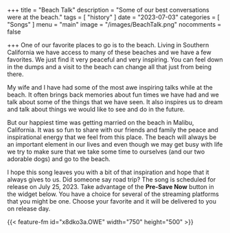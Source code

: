+++
title = "Beach Talk"
description = "Some of our best conversations were at the beach."
tags =  [
    "history"
]
date = "2023-07-03"
categories = [
    "Songs"
]
menu = "main"
image = "/images/BeachTalk.png"
nocomments = false

+++
One of our favorite places to go is to the beach.  Living in Southern California we have access to many of these beaches and we have a few favorites.  We just find it very peaceful and very inspiring.  You can feel down in the dumps and a visit to the beach can change all that just from being there.

My wife and I have had some of the most awe inspiring talks while at the beach.  It often brings back memories about fun times we have had and we talk about some of the things that we have seen.  It also inspires us to dream and talk about things we would like to see and do in the future.

But our happiest time was getting married on the beach in Malibu, California.  It was so fun to share with our friends and family the peace and inspirational energy that we feel from this place.  The beach will always be an important element in our lives and even though we may get busy with life we try to make sure that we take some time to ourselves (and our two adorable dogs) and go to the beach.

I hope this song leaves you with a bit of that inspiration and hope that it always gives to us.  Did someone say road trip?  The song is scheduled for release on July 25, 2023.  Take advantage of the **Pre-Save Now** button in the widget below.  You have a choice for several of the streaming platforms that you might be one.  Choose your favorite and it will be delivered to you on release day.

{{< feature-fm  id="x8dko3a.OWE" width="750" height="500" >}}